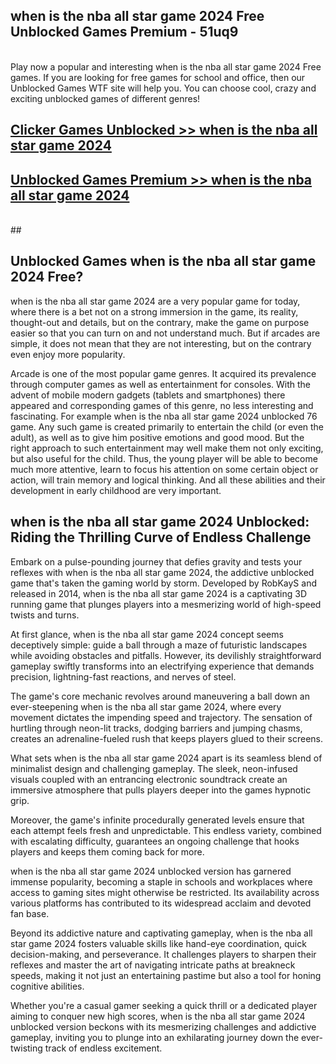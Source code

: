 ## when is the nba all star game 2024 Free Unblocked Games Premium - 51uq9 <br>
<br>
Play now a popular and interesting when is the nba all star game 2024 Free games. If you are looking for free games for school and office, then our Unblocked Games WTF site will help you. You can choose cool, crazy and exciting unblocked games of different genres!


##  [Clicker Games Unblocked >> when is the nba all star game 2024](http://freeplayer.one?title=when_is_the_nba_all_star_game_2024&ref=04)

##  [Unblocked Games Premium >> when is the nba all star game 2024](http://freeplayer.one?title=when_is_the_nba_all_star_game_2024&ref=04)
  <br>
  ##



## Unblocked Games when is the nba all star game 2024 Free?

when is the nba all star game 2024 are a very popular game for today, where there is a bet not on a strong immersion in the game, its reality, thought-out and details, but on the contrary, make the game on purpose easier so that you can turn on and not understand much. But if arcades are simple, it does not mean that they are not interesting, but on the contrary even enjoy more popularity.

Arcade is one of the most popular game genres. It acquired its prevalence through computer games as well as entertainment for consoles. With the advent of mobile modern gadgets (tablets and smartphones) there appeared and corresponding games of this genre, no less interesting and fascinating. For example when is the nba all star game 2024 unblocked 76 game. Any such game is created primarily to entertain the child (or even the adult), as well as to give him positive emotions and good mood. But the right approach to such entertainment may well make them not only exciting, but also useful for the child. Thus, the young player will be able to become much more attentive, learn to focus his attention on some certain object or action, will train memory and logical thinking. And all these abilities and their development in early childhood are very important.

##  when is the nba all star game 2024 Unblocked: Riding the Thrilling Curve of Endless Challenge

Embark on a pulse-pounding journey that defies gravity and tests your reflexes with when is the nba all star game 2024, the addictive unblocked game that's taken the gaming world by storm. Developed by RobKayS and released in 2014, when is the nba all star game 2024 is a captivating 3D running game that plunges players into a mesmerizing world of high-speed twists and turns.

At first glance, when is the nba all star game 2024 concept seems deceptively simple: guide a ball through a maze of futuristic landscapes while avoiding obstacles and pitfalls. However, its devilishly straightforward gameplay swiftly transforms into an electrifying experience that demands precision, lightning-fast reactions, and nerves of steel.

The game's core mechanic revolves around maneuvering a ball down an ever-steepening when is the nba all star game 2024, where every movement dictates the impending speed and trajectory. The sensation of hurtling through neon-lit tracks, dodging barriers and jumping chasms, creates an adrenaline-fueled rush that keeps players glued to their screens.

What sets when is the nba all star game 2024 apart is its seamless blend of minimalist design and challenging gameplay. The sleek, neon-infused visuals coupled with an entrancing electronic soundtrack create an immersive atmosphere that pulls players deeper into the games hypnotic grip.

Moreover, the game's infinite procedurally generated levels ensure that each attempt feels fresh and unpredictable. This endless variety, combined with escalating difficulty, guarantees an ongoing challenge that hooks players and keeps them coming back for more.

when is the nba all star game 2024 unblocked version has garnered immense popularity, becoming a staple in schools and workplaces where access to gaming sites might otherwise be restricted. Its availability across various platforms has contributed to its widespread acclaim and devoted fan base.

Beyond its addictive nature and captivating gameplay, when is the nba all star game 2024 fosters valuable skills like hand-eye coordination, quick decision-making, and perseverance. It challenges players to sharpen their reflexes and master the art of navigating intricate paths at breakneck speeds, making it not just an entertaining pastime but also a tool for honing cognitive abilities.

Whether you're a casual gamer seeking a quick thrill or a dedicated player aiming to conquer new high scores, when is the nba all star game 2024 unblocked version beckons with its mesmerizing challenges and addictive gameplay, inviting you to plunge into an exhilarating journey down the ever-twisting track of endless excitement.